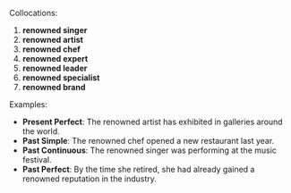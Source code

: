 Collocations:

1. **renowned singer**
2. **renowned artist**
3. **renowned chef**
4. **renowned expert**
5. **renowned leader**
6. **renowned specialist**
7. **renowned brand**

Examples:

- **Present Perfect**: The renowned artist has exhibited in galleries around the world.
- **Past Simple**: The renowned chef opened a new restaurant last year.
- **Past Continuous**: The renowned singer was performing at the music festival.
- **Past Perfect**: By the time she retired, she had already gained a renowned reputation in the industry.